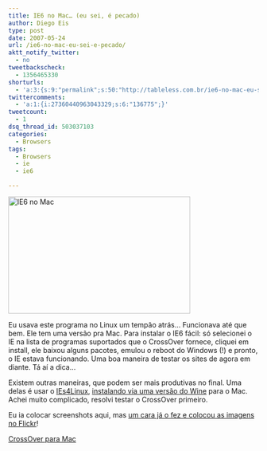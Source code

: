 ```yaml
---
title: IE6 no Mac… (eu sei, é pecado)
author: Diego Eis
type: post
date: 2007-05-24
url: /ie6-no-mac-eu-sei-e-pecado/
aktt_notify_twitter:
  - no
tweetbackscheck:
  - 1356465330
shorturls:
  - 'a:3:{s:9:"permalink";s:50:"http://tableless.com.br/ie6-no-mac-eu-sei-e-pecado";s:7:"tinyurl";s:26:"http://tinyurl.com/3pr5u5e";s:4:"isgd";s:19:"http://is.gd/nfig1l";}'
twittercomments:
  - 'a:1:{i:27360440963043329;s:6:"136775";}'
tweetcount:
  - 1
dsq_thread_id: 503037103
categories:
  - Browsers
tags:
  - Browsers
  - ie
  - ie6

---
```

[<img src="http://tableless.com.br/uploads/2007/05/ie6mac.png" alt="IE6 no Mac" height="235" width="366" />][1]

Eu usava este programa no Linux um tempão atrás&#8230; Funcionava até que bem. Ele tem uma versão pra Mac. Para instalar o IE6 fácil: só selecionei o IE na lista de programas suportados que o CrossOver fornece, cliquei em install, ele baixou alguns pacotes, emulou o reboot do Windows (!) e pronto, o IE estava funcionando. Uma boa maneira de testar os sites de agora em diante. Tá aí a dica&#8230;

Existem outras maneiras, que podem ser mais produtivas no final. Uma delas é usar o [IEs4Linux][2], [instalando via uma versão do Wine][3] para o Mac. Achei muito complicado, resolvi testar o CrossOver primeiro.

Eu ia colocar screenshots aqui, mas [um cara já o fez e colocou as imagens no Flickr][4]!

[CrossOver para Mac][5]

 [1]: http://tableless.com.br/uploads/2007/05/ie6mac.png "IE6 no Mac"
 [2]: http://www.tatanka.com.br/ies4linux/page/Main_Page
 [3]: http://www.z3lab.org/sections/blogs/philipp-weitershausen/2006_11_30_how-to-install-ie6-on
 [4]: http://flickr.com/photos/jnewland/sets/72157594262220246/
 [5]: http://www.codeweavers.com/products/cxmac/